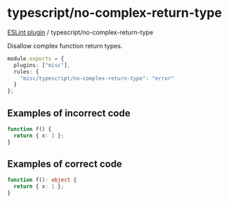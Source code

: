 # typescript/no-complex-return-type

[ESLint plugin](https://iliubinskii.github.io/eslint-plugin-misc/) / typescript/no-complex-return-type

Disallow complex function return types.

```ts
module.exports = {
  plugins: ["misc"],
  rules: {
    "misc/typescript/no-complex-return-type": "error"
  }
};
```

## Examples of incorrect code

```ts
function f() {
  return { x: 1 };
}
```

## Examples of correct code

```ts
function f(): object {
  return { x: 1 };
}
```
